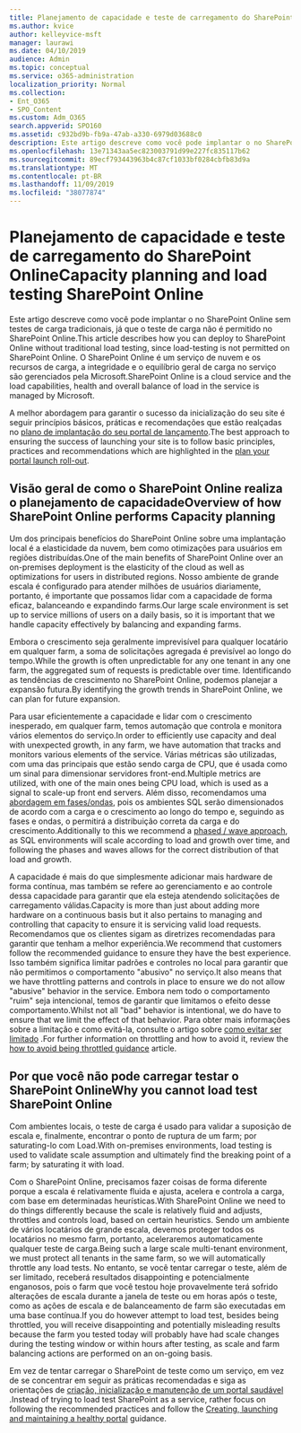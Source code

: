 ```yaml
---
title: Planejamento de capacidade e teste de carregamento do SharePoint Online
ms.author: kvice
author: kelleyvice-msft
manager: laurawi
ms.date: 04/10/2019
audience: Admin
ms.topic: conceptual
ms.service: o365-administration
localization_priority: Normal
ms.collection:
- Ent_O365
- SPO_Content
ms.custom: Adm_O365
search.appverid: SPO160
ms.assetid: c932bd9b-fb9a-47ab-a330-6979d03688c0
description: Este artigo descreve como você pode implantar o no SharePoint Online sem executar testes de carga tradicionais, pois ele não é permitido.
ms.openlocfilehash: 13e71343aa5ec823003791d99e227fc835117b62
ms.sourcegitcommit: 89ecf793443963b4c87cf1033bf0284cbfb83d9a
ms.translationtype: MT
ms.contentlocale: pt-BR
ms.lasthandoff: 11/09/2019
ms.locfileid: "38077874"
---
```

# <a name="capacity-planning-and-load-testing-sharepoint-online"></a><span data-ttu-id="b6159-103">Planejamento de capacidade e teste de carregamento do SharePoint Online</span><span class="sxs-lookup"><span data-stu-id="b6159-103">Capacity planning and load testing SharePoint Online</span></span>
<span data-ttu-id="b6159-104">Este artigo descreve como você pode implantar o no SharePoint Online sem testes de carga tradicionais, já que o teste de carga não é permitido no SharePoint Online.</span><span class="sxs-lookup"><span data-stu-id="b6159-104">This article describes how you can deploy to SharePoint Online without traditional load testing, since load-testing is not permitted on SharePoint Online.</span></span> <span data-ttu-id="b6159-105">O SharePoint Online é um serviço de nuvem e os recursos de carga, a integridade e o equilíbrio geral de carga no serviço são gerenciados pela Microsoft.</span><span class="sxs-lookup"><span data-stu-id="b6159-105">SharePoint Online is a cloud service and the load capabilities, health and overall balance of load in the service is managed by Microsoft.</span></span>
  
<span data-ttu-id="b6159-106">A melhor abordagem para garantir o sucesso da inicialização do seu site é seguir princípios básicos, práticas e recomendações que estão realçadas no [plano de implantação do seu portal de lançamento](https://docs.microsoft.com/office365/enterprise/planportallaunchroll-out).</span><span class="sxs-lookup"><span data-stu-id="b6159-106">The best approach to ensuring the success of launching your site is to follow basic principles, practices and recommendations which are highlighted in the [plan your portal launch roll-out](https://docs.microsoft.com/office365/enterprise/planportallaunchroll-out).</span></span>

## <a name="overview-of-how-sharepoint-online-performs-capacity-planning"></a><span data-ttu-id="b6159-107">Visão geral de como o SharePoint Online realiza o planejamento de capacidade</span><span class="sxs-lookup"><span data-stu-id="b6159-107">Overview of how SharePoint Online performs Capacity planning</span></span> 
<span data-ttu-id="b6159-108">Um dos principais benefícios do SharePoint Online sobre uma implantação local é a elasticidade da nuvem, bem como otimizações para usuários em regiões distribuídas.</span><span class="sxs-lookup"><span data-stu-id="b6159-108">One of the main benefits of SharePoint Online over an on-premises deployment is the elasticity of the cloud as well as optimizations for users in distributed regions.</span></span> <span data-ttu-id="b6159-109">Nosso ambiente de grande escala é configurado para atender milhões de usuários diariamente, portanto, é importante que possamos lidar com a capacidade de forma eficaz, balanceando e expandindo farms.</span><span class="sxs-lookup"><span data-stu-id="b6159-109">Our large scale environment is set up to service millions of users on a daily basis, so it is important that we handle capacity effectively by balancing and expanding farms.</span></span>
  
<span data-ttu-id="b6159-110">Embora o crescimento seja geralmente imprevisível para qualquer locatário em qualquer farm, a soma de solicitações agregada é previsível ao longo do tempo.</span><span class="sxs-lookup"><span data-stu-id="b6159-110">While the growth is often unpredictable for any one tenant in any one farm, the aggregated sum of requests is predictable over time.</span></span> <span data-ttu-id="b6159-111">Identificando as tendências de crescimento no SharePoint Online, podemos planejar a expansão futura.</span><span class="sxs-lookup"><span data-stu-id="b6159-111">By identifying the growth trends in SharePoint Online, we can plan for future expansion.</span></span>
  
<span data-ttu-id="b6159-112">Para usar eficientemente a capacidade e lidar com o crescimento inesperado, em qualquer farm, temos automação que controla e monitora vários elementos do serviço.</span><span class="sxs-lookup"><span data-stu-id="b6159-112">In order to efficiently use capacity and deal with unexpected growth, in any farm, we have automation that tracks and monitors various elements of the service.</span></span> <span data-ttu-id="b6159-113">Várias métricas são utilizadas, com uma das principais que estão sendo carga de CPU, que é usada como um sinal para dimensionar servidores front-end.</span><span class="sxs-lookup"><span data-stu-id="b6159-113">Multiple metrics are utilized, with one of the main ones being CPU load, which is used as a signal to scale-up front end servers.</span></span> <span data-ttu-id="b6159-114">Além disso, recomendamos uma [abordagem em fases/ondas](https://docs.microsoft.com/office365/enterprise/planportallaunchroll-out), pois os ambientes SQL serão dimensionados de acordo com a carga e o crescimento ao longo do tempo e, seguindo as fases e ondas, o permitirá a distribuição correta da carga e do crescimento.</span><span class="sxs-lookup"><span data-stu-id="b6159-114">Additionally to this we recommend a [phased / wave approach](https://docs.microsoft.com/office365/enterprise/planportallaunchroll-out), as SQL environments will scale according to load and growth over time, and following the phases and waves allows for the correct distribution of that load and growth.</span></span> 

<span data-ttu-id="b6159-115">A capacidade é mais do que simplesmente adicionar mais hardware de forma contínua, mas também se refere ao gerenciamento e ao controle dessa capacidade para garantir que ela esteja atendendo solicitações de carregamento válidas.</span><span class="sxs-lookup"><span data-stu-id="b6159-115">Capacity is more than just about adding more hardware on a continuous basis but it also pertains to managing and controlling that capacity to ensure it is servicing valid load requests.</span></span> <span data-ttu-id="b6159-116">Recomendamos que os clientes sigam as diretrizes recomendadas para garantir que tenham a melhor experiência.</span><span class="sxs-lookup"><span data-stu-id="b6159-116">We recommend that customers follow the recommended guidance to ensure they have the best experience.</span></span> <span data-ttu-id="b6159-117">Isso também significa limitar padrões e controles no local para garantir que não permitimos o comportamento "abusivo" no serviço.</span><span class="sxs-lookup"><span data-stu-id="b6159-117">It also means that we have throttling patterns and controls in place to ensure we do not allow "abusive" behavior in the service.</span></span> <span data-ttu-id="b6159-118">Embora nem todo o comportamento "ruim" seja intencional, temos de garantir que limitamos o efeito desse comportamento.</span><span class="sxs-lookup"><span data-stu-id="b6159-118">Whilst not all "bad" behavior is intentional, we do have to ensure that we limit the effect of that behavior.</span></span> <span data-ttu-id="b6159-119">Para obter mais informações sobre a limitação e como evitá-la, consulte o artigo sobre [como evitar ser limitado](https://docs.microsoft.com/sharepoint/dev/general-development/how-to-avoid-getting-throttled-or-blocked-in-sharepoint-online) .</span><span class="sxs-lookup"><span data-stu-id="b6159-119">For further information on throttling and how to avoid it, review the [how to avoid being throttled guidance](https://docs.microsoft.com/sharepoint/dev/general-development/how-to-avoid-getting-throttled-or-blocked-in-sharepoint-online) article.</span></span>

## <a name="why-you-cannot-load-test-sharepoint-online"></a><span data-ttu-id="b6159-120">Por que você não pode carregar testar o SharePoint Online</span><span class="sxs-lookup"><span data-stu-id="b6159-120">Why you cannot load test SharePoint Online</span></span>
<span data-ttu-id="b6159-121">Com ambientes locais, o teste de carga é usado para validar a suposição de escala e, finalmente, encontrar o ponto de ruptura de um farm; por saturating-lo com Load.</span><span class="sxs-lookup"><span data-stu-id="b6159-121">With on-premises environments, load testing is used to validate scale assumption and ultimately find the breaking point of a farm; by saturating it with load.</span></span> 

<span data-ttu-id="b6159-122">Com o SharePoint Online, precisamos fazer coisas de forma diferente porque a escala é relativamente fluida e ajusta, acelera e controla a carga, com base em determinadas heurísticas.</span><span class="sxs-lookup"><span data-stu-id="b6159-122">With SharePoint Online we need to do things differently because the scale is relatively fluid and adjusts, throttles and controls load, based on certain heuristics.</span></span> <span data-ttu-id="b6159-123">Sendo um ambiente de vários locatários de grande escala, devemos proteger todos os locatários no mesmo farm, portanto, aceleraremos automaticamente qualquer teste de carga.</span><span class="sxs-lookup"><span data-stu-id="b6159-123">Being such a large scale multi-tenant environment, we must protect all tenants in the same farm, so we will automatically throttle any load tests.</span></span> <span data-ttu-id="b6159-124">No entanto, se você tentar carregar o teste, além de ser limitado, receberá resultados disappointing e potencialmente enganosos, pois o farm que você testou hoje provavelmente terá sofrido alterações de escala durante a janela de teste ou em horas após o teste, como as ações de escala e de balanceamento de farm são executadas em uma base contínua.</span><span class="sxs-lookup"><span data-stu-id="b6159-124">If you do however attempt to load test, besides being throttled, you will receive disappointing and potentially misleading results because the farm you tested today will probably have had scale changes during the testing window or within hours after testing, as scale and farm balancing actions are performed on an on-going basis.</span></span>

<span data-ttu-id="b6159-125">Em vez de tentar carregar o SharePoint de teste como um serviço, em vez de se concentrar em seguir as práticas recomendadas e siga as orientações de [criação, inicialização e manutenção de um portal saudável](https://go.microsoft.com/fwlink/?linkid=2105838) .</span><span class="sxs-lookup"><span data-stu-id="b6159-125">Instead of trying to load test SharePoint as a service, rather focus on following the recommended practices and follow the [Creating, launching and maintaining a healthy portal](https://go.microsoft.com/fwlink/?linkid=2105838) guidance.</span></span>
